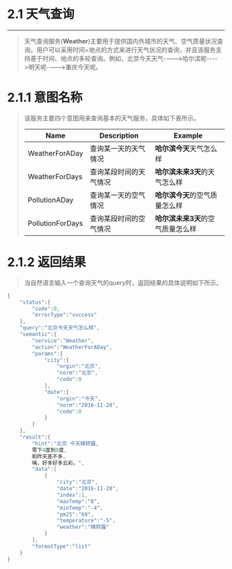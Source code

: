 # 2.1 天气查询

---

> 天气查询服务\(**Weather**\)主要用于提供国内外城市的天气、空气质量状况查询。用户可以采用时间+地点的方式来进行天气状况的查询，并且该服务支持基于时间、地点的多轮查询。例如，北京今天天气----&gt;哈尔滨呢----&gt;明天呢----&gt;重庆今天呢。

# 2.1.1 意图名称

> 该服务主要四个意图用来查询基本的天气服务，具体如下表所示。
> 
> | Name | Description | Example |
> | --- | --- | --- |
> | WeatherForADay | 查询某一天的天气情况 | **哈尔滨今天**天气怎么样 |
> | WeatherForDays | 查询某段时间的天气情况 | **哈尔滨未来3天**的天气怎么样 |
> | PollutionADay | 查询某一天的空气情况 | **哈尔滨今天**的空气质量怎么样 |
> | PollutionForDays | 查询某段时间的空气情况 | **哈尔滨未来3天**的空气质量怎么样 |

# 2.1.2 返回结果

> 当自然语言输入一个查询天气的query时，返回结果的具体说明如下所示。

```go
{
    "status":{
        "code":0,
        "errorType":"success"
    },
    "query":"北京今天天气怎么样",
    "semantic":{
        "service":"Weather",
        "action":"WeatherForADay",
        "params":{
            "city":{
                "orgin":"北京",
                "norm":"北京",
                "code":0
            },
            "date":{
                "orgin":"今天",
                "norm":"2016-11-28",
                "code":0
            }
        }
    },
    "result":{
        "hint":"北京 今天晴转霾,
        零下4度到8度,
        和昨天差不多,
        咦，好多好多云彩。",
        "data":[
            {
                "city":"北京",
                "date":"2016-11-28",
                "index":1,
                "maxTemp":"8",
                "minTemp":"-4",
                "pm25":"69",
                "temperature":"-5",
                "weather":"晴转霾"
            }
        ],
        "formatType":"list"
    }
}
```

